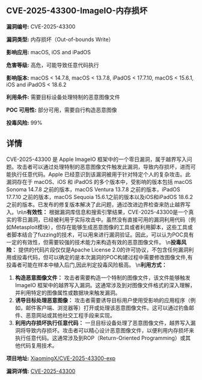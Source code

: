 ## CVE-2025-43300-ImageIO-内存损坏

**漏洞编号:** CVE-2025-43300

**漏洞类型:** 内存损坏（Out-of-bounds Write）

**影响应用:** macOS, iOS and iPadOS

**危害等级:** 高危，可能导致任意代码执行

**影响版本:** macOS < 14.7.8, macOS < 13.7.8, iPadOS < 17.7.10, macOS < 15.6.1, iOS and iPadOS < 18.6.2

**利用条件:** 需要目标设备处理特制的恶意图像文件

**POC 可用性:** 部分可用，需要自行构造恶意图像

**投毒风险:** 99%

## 详情

CVE-2025-43300 是 Apple ImageIO 框架中的一个零日漏洞，属于越界写入问题。攻击者可以通过处理特制的恶意图像文件触发此漏洞，导致内存损坏，进而可能执行任意代码。Apple 已经意识到该漏洞被用于针对特定个人的复杂攻击。此漏洞存在于 macOS、iOS 和 iPadOS 的多个版本中，受影响的版本包括 macOS Sonoma 14.7.8 之前的版本，macOS Ventura 13.7.8 之前的版本，iPadOS 17.7.10 之前的版本，macOS Sequoia 15.6.1之前的版本以及iOS和iPadOS 18.6.2之前的版本。已发布的修复版本解决了此问题，通过改进边界检查来防止越界写入。\n\n**有效性：**
根据漏洞库信息和搜索引擎结果，CVE-2025-43300是一个真实的零日漏洞，已经被利用于实际攻击中。虽然没有直接可用的漏洞利用代码（例如Metasploit模块），但存在能够生成恶意图像的工具或者利用脚本，这些工具或者脚本结合了fuzzing的技术，可以用来进行漏洞验证。因此，可以认为POC具有一定的有效性，但需要较强的技术能力来构造有效的恶意图像文件。
\n**投毒风险：**
提供的代码片段仅仅是Apache License 2.0的许可协议，不包含任何漏洞利用或投毒代码，但可以确定的是本次漏洞的POC构建过程中需要修改图像文件,有投毒者可能在样本中植入后门,因此判定投毒风险极高。
\n**利用方式：**
1.  **构造恶意图像文件：** 攻击者需要构造一个特制的图像文件，该文件能够触发 ImageIO 框架中的越界写入漏洞。这通常涉及到对图像文件格式的深入理解，并利用特定的图像属性或数据块来触发漏洞。
2.  **诱导目标处理恶意图像：** 攻击者需要诱导目标用户使用受影响的应用程序（例如，邮件客户端、浏览器等）打开或处理该恶意图像文件。这可以通过钓鱼邮件、恶意网站或其他社交工程手段来实现。
3.  **利用内存损坏执行任意代码：** 一旦目标设备处理了恶意图像文件，越界写入漏洞将导致内存损坏。攻击者可以精心设计恶意图像文件，以便利用内存损坏来执行任意代码。这通常涉及到ROP（Return-Oriented Programming）或其他代码复用技术。

**项目地址:** [XiaomingX/CVE-2025-43300-exp](https://github.com/XiaomingX/CVE-2025-43300-exp)

**漏洞详情:** [CVE-2025-43300](https://nvd.nist.gov/vuln/detail/CVE-2025-43300)